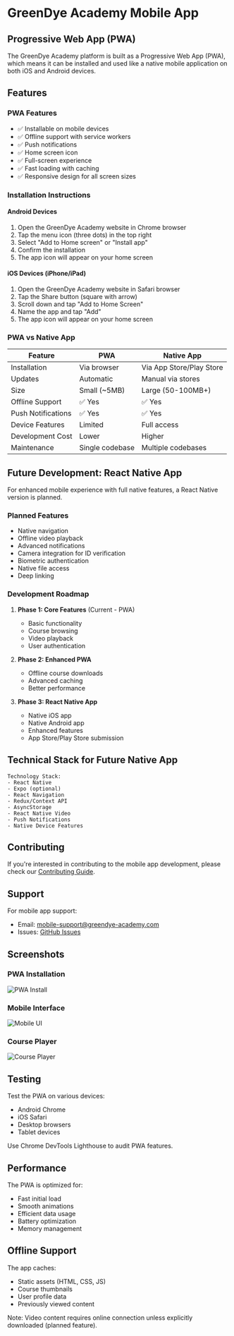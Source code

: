 # GreenDye Academy Mobile App

## Progressive Web App (PWA)

The GreenDye Academy platform is built as a Progressive Web App (PWA), which means it can be installed and used like a native mobile application on both iOS and Android devices.

## Features

### PWA Features
- ✅ Installable on mobile devices
- ✅ Offline support with service workers
- ✅ Push notifications
- ✅ Home screen icon
- ✅ Full-screen experience
- ✅ Fast loading with caching
- ✅ Responsive design for all screen sizes

### Installation Instructions

#### Android Devices

1. Open the GreenDye Academy website in Chrome browser
2. Tap the menu icon (three dots) in the top right
3. Select "Add to Home screen" or "Install app"
4. Confirm the installation
5. The app icon will appear on your home screen

#### iOS Devices (iPhone/iPad)

1. Open the GreenDye Academy website in Safari browser
2. Tap the Share button (square with arrow)
3. Scroll down and tap "Add to Home Screen"
4. Name the app and tap "Add"
5. The app icon will appear on your home screen

### PWA vs Native App

| Feature | PWA | Native App |
|---------|-----|------------|
| Installation | Via browser | Via App Store/Play Store |
| Updates | Automatic | Manual via stores |
| Size | Small (~5MB) | Large (50-100MB+) |
| Offline Support | ✅ Yes | ✅ Yes |
| Push Notifications | ✅ Yes | ✅ Yes |
| Device Features | Limited | Full access |
| Development Cost | Lower | Higher |
| Maintenance | Single codebase | Multiple codebases |

## Future Development: React Native App

For enhanced mobile experience with full native features, a React Native version is planned.

### Planned Features
- Native navigation
- Offline video playback
- Advanced notifications
- Camera integration for ID verification
- Biometric authentication
- Native file access
- Deep linking

### Development Roadmap

1. **Phase 1: Core Features** (Current - PWA)
   - Basic functionality
   - Course browsing
   - Video playback
   - User authentication

2. **Phase 2: Enhanced PWA**
   - Offline course downloads
   - Advanced caching
   - Better performance

3. **Phase 3: React Native App**
   - Native iOS app
   - Native Android app
   - Enhanced features
   - App Store/Play Store submission

## Technical Stack for Future Native App

```
Technology Stack:
- React Native
- Expo (optional)
- React Navigation
- Redux/Context API
- AsyncStorage
- React Native Video
- Push Notifications
- Native Device Features
```

## Contributing

If you're interested in contributing to the mobile app development, please check our [Contributing Guide](../CONTRIBUTING.md).

## Support

For mobile app support:
- Email: mobile-support@greendye-academy.com
- Issues: [GitHub Issues](https://github.com/mohamedaseleim/GreenDye/issues)

## Screenshots

### PWA Installation
![PWA Install](screenshots/pwa-install.png)

### Mobile Interface
![Mobile UI](screenshots/mobile-ui.png)

### Course Player
![Course Player](screenshots/course-player.png)

## Testing

Test the PWA on various devices:
- Android Chrome
- iOS Safari
- Desktop browsers
- Tablet devices

Use Chrome DevTools Lighthouse to audit PWA features.

## Performance

The PWA is optimized for:
- Fast initial load
- Smooth animations
- Efficient data usage
- Battery optimization
- Memory management

## Offline Support

The app caches:
- Static assets (HTML, CSS, JS)
- Course thumbnails
- User profile data
- Previously viewed content

Note: Video content requires online connection unless explicitly downloaded (planned feature).
